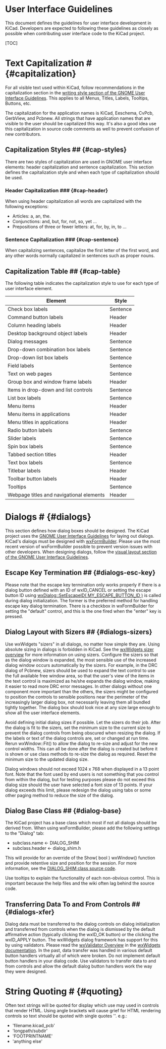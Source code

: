 # User Interface Guidelines #

This document defines the guidelines for user interface development in
KiCad.  Developers are expected to following these guidelines as closely
as possible when contributing user interface code to the KiCad project.

[TOC]

# Text Capitalization # {#capitalization}
For all visible text used within KiCad, follow recommendations in the
capitalization section in the [writing style section of the GNOME User
Interface Guidelines][gnome-ui-style].  This applies to all Menus, Titles,
Labels, Tooltips, Buttons, etc.

The capitalization for the application names is KiCad, Eeschema, CvPcb,
GerbView, and Pcbnew.  All strings that have application names that are
visible to the user should be capitalized this way.  It's also a good
idea use this capitalization in source code comments as well to prevent
confusion of new contributors.

## Capitalization Styles ## {#cap-styles}
There are two styles of capitalization are used in GNOME user interface
elements: header capitalization and sentence capitalization.  This
section defines the capitalization style and when each type of capitalization
should be used.

### Header Capitalization ### {#cap-header}

When using header capitalization all words are capitalized with the following
exceptions:
* Articles: a, an, the.
* Conjunctions: and, but, for, not, so, yet ...
* Prepositions of three or fewer letters: at, for, by, in, to ...

### Sentence Capitalization ### {#cap-sentence}
When capitalizing sentences, capitalize the first letter of the first word,
and any other words normally capitalized in sentences such as proper nouns.

## Capitalization Table ## {#cap-table}
The following table indicates the capitalization style to use for each type
of user interface element.

Element | Style
------- | -------------------------------------------
Check box labels | Sentence
Command button labels | Header
Column heading labels | Header
Desktop background object labels | Header
Dialog messages | Sentence
Drop-down combination box labels | Sentence
Drop-down list box labels | Sentence
Field labels | Sentence
Text on web pages | Sentence
Group box and window frame labels | Header
Items in drop-down and list controls | Sentence
List box labels | Sentence
Menu items | Header
Menu items in applications | Header
Menu titles in applications | Header
Radio button labels | Sentence
Slider labels | Sentence
Spin box labels | Sentence
Tabbed section titles | Header
Text box labels | Sentence
Titlebar labels | Header
Toolbar button labels | Header
Tooltips | Sentence
Webpage titles and navigational elements | Header

# Dialogs # {#dialogs}

This section defines how dialog boxes should be designed.  The KiCad project
uses the [GNOME User Interface Guidelines][gnome-ui-guidelines] for laying out
dialogs.  KiCad's dialogs must be designed with [wxFormBuilder][wxformbuilder].
Please use the most recent version of wxFormBuilder possible to prevent version
issues with other developers.  When designing dialogs, follow the [visual layout
section of the GNOME User Interface Guidelines][gnome-ui-layout].

## Escape Key Termination ## {#dialogs-esc-key}
Please note that the escape key termination only works properly if there is a
dialog button defined with an ID of wxID_CANCEL or setting the escape button
ID using [wxDialog::SetEscapeID( MY_ESCAPE_BUTTON_ID )][wxdialog-setescapeid]
is called during dialog initialization.  The former is the preferred method for
handling escape key dialog termination.  There is a checkbox in wxFormBuilder
for setting the "default" control, and this is the one fired when the "enter"
key is pressed.

## Dialog Layout with Sizers ## {#dialogs-sizers}
Use wxWidgets "sizers" in all dialogs, no matter how simple they are.  Using
absolute sizing in dialogs is forbidden in KiCad.  See the [wxWidgets sizer
overview][wxwidgets-sizers] for more information on using sizers.  Configure
the sizers so that as the dialog window is expanded, the most sensible use of
the increased dialog window occurs automatically by the sizers. For example,
in the DRC dialog of Pcbnew, sizers should be used to expand the text control
to use the full available free window area, so that the user's view of the
items in the text control is maximized as he/she expands the dialog window,
making it easier to read more DRC error messages.  In other dialogs without
one component more important than the others, the sizers might be configured
to position the controls to sensible positions near the perimeter of the
increasingly larger dialog box, not necessarily leaving them all bundled
tightly together.  The dialog box should look nice at any size large enough
to show all the user interface elements.

Avoid defining initial dialog sizes if possible.  Let the sizers do their
job.  After the dialog is fit to the sizers, set the minimum size to the
current size to prevent the dialog controls from being obscured when
resizing the dialog.  If the labels or text of the dialog controls are,
set or changed at run time.  Rerun wxWindow::Fit() to allow the dialog to
re-size and adjust for the new control widths.  This can all be done after
the dialog is created but before it is shown or use class methods to
re-size the dialog as required.  Reset the minimum size to the updated
dialog size.

Dialog windows should not exceed 1024 x 768 when displayed in a 13 point font.
Note that the font used by end users is not something that you control from
within the dialog, but for testing purposes please do not exceed this dialog
size should the user have selected a font size of 13 points.  If your dialog
exceeds this limit, please redesign the dialog using tabs or some other
paging method to reduce the size of the dialog.

## Dialog Base Class ## {#dialog-base}
The KiCad project has a base class which most if not all dialogs should be
derived from.  When using wxFormBuilder, please add the following settings
to the "Dialog" tab:

* subclass.name   <- DIALOG_SHIM
* subclass.header <- dialog_shim.h

This will provide for an override of the Show( bool ) wxWindow() function
and provide retentive size and position for the session.  For more information,
see the [DIALOG_SHIM class source code][kicad-src-dialog-shim].

Use tooltips to explain the functionality of each non-obvious control.
This is important because the help files and the wiki often lag behind
the source code.

## Transferring Data To and From Controls ## {#dialogs-xfer}

Dialog data must be transferred to the dialog controls on dialog initialization
and transferred from controls when the dialog is dismissed by the default
affirmative action (typically clicking the wxID_OK button) or the clicking the
wxID_APPLY button.  The wxWidgets dialog framework has support for this by
using validators.  Please read the [wxValidator Overview][wxwidgets-validator]
in the [wxWidgets documentation][wxwidgets-doc].  In the past, data transfer
was handled in various default button handlers virtually all of which were
broken.  Do not implement default button handlers in your dialog code.  Use
validators to transfer data to and from controls and allow the default dialog
button handlers work the way they were designed.

# String Quoting # {#quoting}
Often text strings will be quoted for display which use may used in controls
that render HTML.  Using angle brackets will cause grief for HTML rendering
controls so text should be quoted with single quotes ''.  e.g.:

* 'filename.kicad_pcb'
* 'longpath/subdir'
* 'FOOTPRINTNAME'
* 'anything else'

[gnome-ui-guidelines]:https://developer.gnome.org/hig/stable/
[gnome-ui-layout]:https://developer.gnome.org/hig/stable/visual-layout.html.en
[gnome-ui-style]:https://developer.gnome.org/hig/stable/writing-style.html.en
[wxformbuilder]:https://sourceforge.net/projects/wxformbuilder/
[wxwidgets-doc]:http://docs.wxwidgets.org/3.0/
[wxdialog-setescapeid]:http://docs.wxwidgets.org/3.0/classwx_dialog.html#a585869988e308f549128a6a065f387c6
[wxwidgets-sizers]:http://docs.wxwidgets.org/3.0/overview_sizer.html
[wxwidgets-validator]:http://docs.wxwidgets.org/3.0/overview_validator.html
[kicad-src-dialog-shim]:http://bazaar.launchpad.net/~kicad-product-committers/kicad/product/view/head:/common/dialog_shim.cpp
